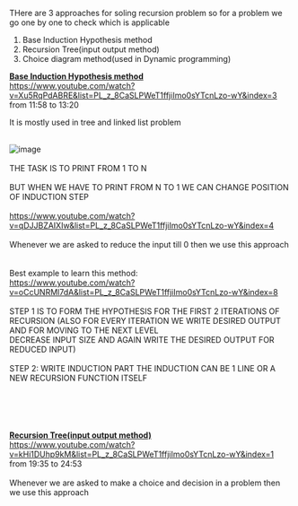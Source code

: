 
THere are 3 approaches for soling recursion problem so for a problem we go one by one to check which is applicable

1) Base Induction Hypothesis method
2) Recursion Tree(input output method)
3) Choice diagram method(used in Dynamic programming)

<ins>**Base Induction Hypothesis method**</ins><br />
https://www.youtube.com/watch?v=Xu5RqPdABRE&list=PL_z_8CaSLPWeT1ffjiImo0sYTcnLzo-wY&index=3 <br />
from 11:58 to 13:20<br />

It is mostly used in tree and linked list problem<br />
<br />


![image](https://github.com/gregbg218/DSA/assets/72642906/a8a70b40-deb8-4870-9ea8-4518e372eb03)<br />
<br />
THE TASK IS TO PRINT FROM 1 TO N
<br />
<br />
BUT WHEN WE HAVE TO PRINT FROM N TO 1 WE CAN CHANGE POSITION OF INDUCTION STEP<br />
<br />
https://www.youtube.com/watch?v=qDJJBZAIXIw&list=PL_z_8CaSLPWeT1ffjiImo0sYTcnLzo-wY&index=4<br />
<br />
Whenever we are asked to reduce the input till 0 then we use this approach<br />
<br />
<br />
Best example to learn this method:<br />
https://www.youtube.com/watch?v=oCcUNRMl7dA&list=PL_z_8CaSLPWeT1ffjiImo0sYTcnLzo-wY&index=8
<br />
<br />
STEP 1 IS TO FORM THE HYPOTHESIS FOR THE FIRST 2 ITERATIONS OF RECURSION
(ALSO FOR EVERY ITERATION WE WRITE DESIRED OUTPUT AND FOR MOVING TO THE NEXT LEVEL
<br />
DECREASE INPUT SIZE AND AGAIN WRITE THE DESIRED OUTPUT FOR REDUCED INPUT)
<br />
<br />
STEP 2: WRITE INDUCTION PART
THE INDUCTION CAN BE 1 LINE OR A NEW RECURSION FUNCTION ITSELF
<br />
<br />
<br />
<br />
<br />
<br />
<ins>**Recursion Tree(input output method)**</ins><br />
https://www.youtube.com/watch?v=kHi1DUhp9kM&list=PL_z_8CaSLPWeT1ffjiImo0sYTcnLzo-wY&index=1 <br />
from 19:35 to 24:53<br /><br />
Whenever we are asked to make a choice and decision in a problem then we use this approach<br />
<br />
<br />

